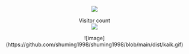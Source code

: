<p align="center"> 
<a href=#><img src="https://github.com/shuming1998/shuming1998/blob/main/dist/github-user-contribution.svg"></a>
</p>
<p align="center"> 
  Visitor count<br>
  <img src="https://profile-counter.glitch.me/shuming1998/count.svg" />
</p>




<center>![image](https://github.com/shuming1998/shuming1998/blob/main/dist/kaik.gif)

